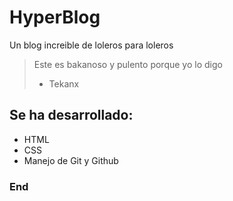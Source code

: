 # HyperBlog
Un blog increible de loleros para loleros
> Este es bakanoso y pulento porque yo lo digo
> - Tekanx

## Se ha desarrollado:
* HTML
* CSS
* Manejo de Git y Github

### End
